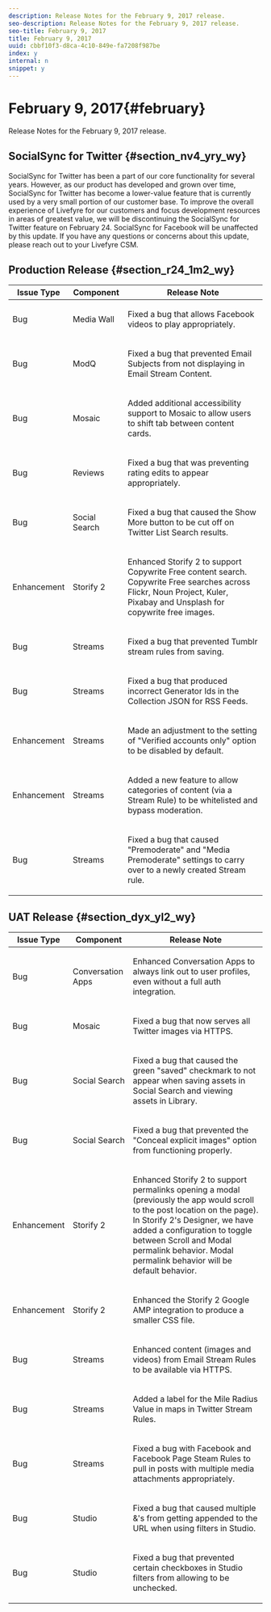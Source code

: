 ```yaml
---
description: Release Notes for the February 9, 2017 release.
seo-description: Release Notes for the February 9, 2017 release.
seo-title: February 9, 2017
title: February 9, 2017
uuid: cbbf10f3-d8ca-4c10-849e-fa7208f987be
index: y
internal: n
snippet: y
---
```


# February 9, 2017{#february}

Release Notes for the February 9, 2017 release.

## SocialSync for Twitter {#section_nv4_yry_wy}

SocialSync for Twitter has been a part of our core functionality for several years. However, as our product has developed and grown over time, SocialSync for Twitter has become a lower-value feature that is currently used by a very small portion of our customer base. To improve the overall experience of Livefyre for our customers and focus development resources in areas of greatest value, we will be discontinuing the SocialSync for Twitter feature on February 24. SocialSync for Facebook will be unaffected by this update. If you have any questions or concerns about this update, please reach out to your Livefyre CSM.

## Production Release {#section_r24_1m2_wy}

<table id="table_t4j_gxt_wy"> 
 <thead> 
  <tr> 
   <th class="entry"><b>Issue Type</b></th> 
   <th class="entry"><b>Component</b></th> 
   <th class="entry"><b>Release Note</b></th> 
  </tr> 
 </thead>
 <tbody> 
  <tr> 
   <td> Bug</td> 
   <td> Media Wall</td> 
   <td> <p>Fixed a bug that allows Facebook videos to play appropriately.</p> </td> 
  </tr> 
  <tr> 
   <td> Bug</td> 
   <td> ModQ</td> 
   <td> <p>Fixed a bug that prevented Email Subjects from not displaying in Email Stream Content.</p> </td> 
  </tr> 
  <tr> 
   <td> Bug</td> 
   <td> Mosaic</td> 
   <td> <p>Added additional accessibility support to Mosaic to allow users to shift tab between content cards.</p> </td> 
  </tr> 
  <tr> 
   <td> Bug</td> 
   <td> Reviews</td> 
   <td> <p>Fixed a bug that was preventing rating edits to appear appropriately.</p> </td> 
  </tr> 
  <tr> 
   <td> Bug</td> 
   <td> Social Search</td> 
   <td> <p>Fixed a bug that caused the Show More button to be cut off on Twitter List Search results.</p> </td> 
  </tr> 
  <tr> 
   <td> Enhancement</td> 
   <td> Storify 2</td> 
   <td> <p>Enhanced Storify 2 to support Copywrite Free content search. Copywrite Free searches across Flickr, Noun Project, Kuler, Pixabay and Unsplash for copywrite free images.</p> </td> 
  </tr> 
  <tr> 
   <td> Bug</td> 
   <td> Streams</td> 
   <td> <p>Fixed a bug that prevented Tumblr stream rules from saving.</p> </td> 
  </tr> 
  <tr> 
   <td> Bug</td> 
   <td> Streams</td> 
   <td> <p>Fixed a bug that produced incorrect Generator Ids in the Collection JSON for RSS Feeds.</p> </td> 
  </tr> 
  <tr> 
   <td> Enhancement</td> 
   <td> Streams</td> 
   <td> <p>Made an adjustment to the setting of "Verified accounts only" option to be disabled by default.</p> </td> 
  </tr> 
  <tr> 
   <td> Enhancement</td> 
   <td> Streams</td> 
   <td> <p>Added a new feature to allow categories of content (via a Stream Rule) to be whitelisted and bypass moderation.</p> </td> 
  </tr> 
  <tr> 
   <td> Bug</td> 
   <td> Streams</td> 
   <td> <p>Fixed a bug that caused "Premoderate" and "Media Premoderate" settings to carry over to a newly created Stream rule.</p> </td> 
  </tr> 
 </tbody> 
</table>

## UAT Release {#section_dyx_yl2_wy}

<table id="table_u4j_gxt_wy"> 
 <thead> 
  <tr> 
   <th class="entry"><b>Issue Type</b></th> 
   <th class="entry"><b>Component</b></th> 
   <th class="entry"><b>Release Note</b></th> 
  </tr> 
 </thead>
 <tbody> 
  <tr> 
   <td> Bug</td> 
   <td> Conversation Apps</td> 
   <td> <p>Enhanced Conversation Apps to always link out to user profiles, even without a full auth integration.</p> </td> 
  </tr> 
  <tr> 
   <td> Bug</td> 
   <td> Mosaic</td> 
   <td> <p>Fixed a bug that now serves all Twitter images via HTTPS.</p> </td> 
  </tr> 
  <tr> 
   <td> Bug</td> 
   <td> Social Search</td> 
   <td> <p>Fixed a bug that caused the green "saved" checkmark to not appear when saving assets in Social Search and viewing assets in Library.</p> </td> 
  </tr> 
  <tr> 
   <td> Bug</td> 
   <td> Social Search</td> 
   <td> <p>Fixed a bug that prevented the "Conceal explicit images" option from functioning properly.</p> </td> 
  </tr> 
  <tr> 
   <td> Enhancement</td> 
   <td> Storify 2</td> 
   <td> <p>Enhanced Storify 2 to support permalinks opening a modal (previously the app would scroll to the post location on the page). In Storify 2's Designer, we have added a configuration to toggle between Scroll and Modal permalink behavior. Modal permalink behavior will be default behavior.</p> </td> 
  </tr> 
  <tr> 
   <td> Enhancement</td> 
   <td> Storify 2</td> 
   <td> <p>Enhanced the Storify 2 Google AMP integration to produce a smaller CSS file.</p> </td> 
  </tr> 
  <tr> 
   <td> Bug</td> 
   <td> Streams</td> 
   <td> <p>Enhanced content (images and videos) from Email Stream Rules to be available via HTTPS.</p> </td> 
  </tr> 
  <tr> 
   <td> Bug</td> 
   <td> Streams</td> 
   <td> <p>Added a label for the Mile Radius Value in maps in Twitter Stream Rules.</p> </td> 
  </tr> 
  <tr> 
   <td> Bug</td> 
   <td> Streams</td> 
   <td> <p>Fixed a bug with Facebook and Facebook Page Steam Rules to pull in posts with multiple media attachments appropriately.</p> </td> 
  </tr> 
  <tr> 
   <td> Bug</td> 
   <td> Studio</td> 
   <td> <p>Fixed a bug that caused multiple &amp;'s from getting appended to the URL when using filters in Studio.</p> </td> 
  </tr> 
  <tr> 
   <td> Bug</td> 
   <td> Studio</td> 
   <td> <p>Fixed a bug that prevented certain checkboxes in Studio filters from allowing to be unchecked.</p> </td> 
  </tr> 
 </tbody> 
</table>

